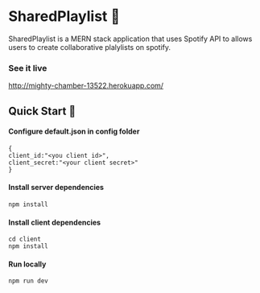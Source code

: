 # SharedPlaylist 🎵

SharedPlaylist is a MERN stack application that uses Spotify API to allows users to create collaborative plalylists on spotify.

### See it live

http://mighty-chamber-13522.herokuapp.com/

## Quick Start 🚀

#### Configure default.json in config folder

```
{
client_id:"<you client id>",
client_secret:"<your client secret>"
}
```

#### Install server dependencies

```
npm install
```

#### Install client dependencies

```
cd client
npm install
```

#### Run locally

```
npm run dev
```


